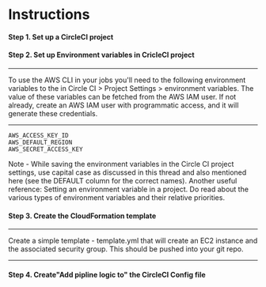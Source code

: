 # Instructions
#### Step 1. Set up a CircleCI project
#### Step 2. Set up Environment variables in CricleCI project
***
To use the AWS CLI in your jobs you'll need to the following environment variables to the in Circle CI > Project Settings > environment variables. The value of these variables can be fetched from the AWS IAM user.
If not already, create an AWS IAM user with programmatic access, and it will generate these credentials.
***
```
AWS_ACCESS_KEY_ID
AWS_DEFAULT_REGION
AWS_SECRET_ACCESS_KEY
```
>
Note - While saving the environment variables in the Circle CI project settings, use capital case as discussed in this thread and also mentioned here (see the DEFAULT column for the correct names).
Another useful reference: Setting an environment variable in a project. Do read about the various types of environment variables and their relative priorities.
#### Step 3. Create the CloudFormation template
***
Create a simple template - template.yml that will create an EC2 instance and the associated security group. This should be pushed into your git repo.
***
#### Step 4. Create"Add pipline logic to" the CircleCI Config file
